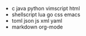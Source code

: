 - c java python vimscript html
- shellscript lua go css emacs
- toml json js xml yaml
- markdown org-mode
